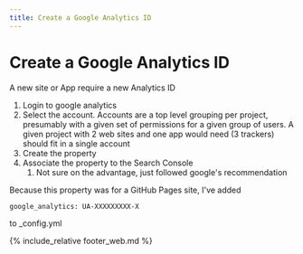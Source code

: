 ```yaml
---
title: Create a Google Analytics ID
---
```

# Create a Google Analytics ID

A new site or App require a new Analytics ID

1. Login to google analytics
1. Select the account. Accounts are a top level grouping per project, presumably with a given set of permissions for a
given group of users. A given project with 2 web sites and one app would need (3 trackers) should fit in a single account
1. Create the property
1. Associate the property to the Search Console
   1. Not sure on the advantage, just followed google's recommendation
   
Because this property was for a GitHub Pages site, I've added
```
google_analytics: UA-XXXXXXXXX-X
```
to _config.yml

{% include_relative footer_web.md %}
